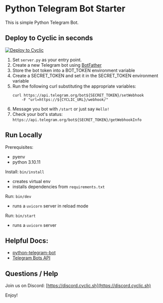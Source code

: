 # Python Telegram Bot Starter

This is simple Python Telegram Bot.


## Deploy to Cyclic in seconds 

[![Deploy to Cyclic](https://deploy.cyclic.app/button.svg)](https://deploy.cyclic.app/)

1) Set `server.py` as your entry point.
1) Create a new Telegram bot using [BotFather](https://t.me/botfather)
1) Store the bot token into a BOT_TOKEN environment variable
1) Create a SECRET_TOKEN and set it in the SECRET_TOKEN environment variable
1) Run the following curl substituting the appropriate variables:
    ```
    curl https://api.telegram.org/bot${SECRET_TOKEN}/setWebhook
        -F "url=https://${CYCLIC_URL}/webhook/"
    ```
1) Message you bot with `/start` or just say `Hello!`
1) Check your bot's status: `https://api.telegram.org/bot${SECRET_TOKEN}/getWebhookInfo`

## Run Locally

Prerequisites:
- pyenv
- python 3.10.11

Install: `bin/install`
- creates virtual env
- installs dependencies from `requirements.txt`

Run: `bin/dev`
- runs a `uvicorn` server in reload mode

Run: `bin/start`
- runs a `uvicorn` server


## Helpful Docs:
- [python-telegram-bot](https://docs.python-telegram-bot.org/en/stable/index.html)
- [Telegram Bots API](https://core.telegram.org/bots/api)


## Questions / Help

Join us on Discord: [https://discord.cyclic.sh](https://discord.cyclic.sh)

Enjoy!

